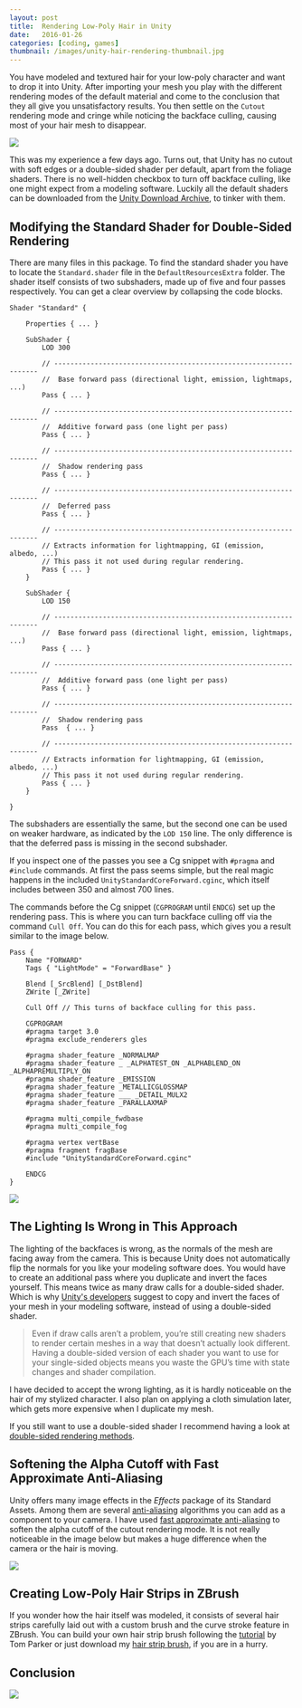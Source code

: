 ```yaml
---
layout: post
title:  Rendering Low-Poly Hair in Unity
date:   2016-01-26
categories: [coding, games]
thumbnail: /images/unity-hair-rendering-thumbnail.jpg
---
```


You have modeled and textured hair for your low-poly character and want to drop it into Unity. After importing your mesh you play with the different rendering modes of the default material and come to the conclusion that they all give you unsatisfactory results. You then settle on the `Cutout` rendering mode and cringe while noticing the backface culling, causing most of your hair mesh to disappear.

![](/images/unity-low-poly-hair-cutout.jpg)

This was my experience a few days ago. Turns out, that Unity has no cutout with soft edges or a double-sided shader per default, apart from the foliage shaders. There is no well-hidden checkbox to turn off backface culling, like one might expect from a modeling software. Luckily all the default shaders can be downloaded from the [Unity Download Archive](https://unity3d.com/get-unity/download/archive), to tinker with them.



## Modifying the Standard Shader for Double-Sided Rendering

There are many files in this package. To find the standard shader you have to locate the `Standard.shader` file in the `DefaultResourcesExtra` folder. The shader itself consists of two subshaders, made up of five and four passes respectively. You can get a clear overview by collapsing the code blocks.

~~~
Shader "Standard" {

    Properties { ... }

    SubShader {
        LOD 300

        // ------------------------------------------------------------------
        //  Base forward pass (directional light, emission, lightmaps, ...)
        Pass { ... }

        // ------------------------------------------------------------------
        //  Additive forward pass (one light per pass)
        Pass { ... }

        // ------------------------------------------------------------------
        //  Shadow rendering pass
        Pass { ... }

        // ------------------------------------------------------------------
        //  Deferred pass
        Pass { ... }

        // ------------------------------------------------------------------
        // Extracts information for lightmapping, GI (emission, albedo, ...)
        // This pass it not used during regular rendering.
        Pass { ... }
    }

    SubShader {
        LOD 150

        // ------------------------------------------------------------------
        //  Base forward pass (directional light, emission, lightmaps, ...)
        Pass { ... }

        // ------------------------------------------------------------------
        //  Additive forward pass (one light per pass)
        Pass { ... }

        // ------------------------------------------------------------------
        //  Shadow rendering pass
        Pass  { ... }

        // ------------------------------------------------------------------
        // Extracts information for lightmapping, GI (emission, albedo, ...)
        // This pass it not used during regular rendering.
        Pass { ... }
    }

}
~~~

The subshaders are essentially the same, but the second one can be used on weaker hardware, as indicated by the `LOD 150` line. The only difference is that the deferred pass is missing in the second subshader.

If you inspect one of the passes you see a Cg snippet with `#pragma` and `#include` commands. At first the pass seems simple, but the real magic happens in the included `UnityStandardCoreForward.cginc`, which itself includes between 350 and almost 700 lines.

The commands before the Cg snippet (`CGPROGRAM` until `ENDCG`) set up the rendering pass. This is where you can turn backface culling off via the command `Cull Off`. You can do this for each pass, which gives you a result similar to the image below.

~~~
Pass {
    Name "FORWARD"
    Tags { "LightMode" = "ForwardBase" }

    Blend [_SrcBlend] [_DstBlend]
    ZWrite [_ZWrite]

    Cull Off // This turns of backface culling for this pass.

    CGPROGRAM
    #pragma target 3.0
    #pragma exclude_renderers gles

    #pragma shader_feature _NORMALMAP
    #pragma shader_feature _ _ALPHATEST_ON _ALPHABLEND_ON _ALPHAPREMULTIPLY_ON
    #pragma shader_feature _EMISSION
    #pragma shader_feature _METALLICGLOSSMAP
    #pragma shader_feature ___ _DETAIL_MULX2
    #pragma shader_feature _PARALLAXMAP

    #pragma multi_compile_fwdbase
    #pragma multi_compile_fog

    #pragma vertex vertBase
    #pragma fragment fragBase
    #include "UnityStandardCoreForward.cginc"

    ENDCG
}
~~~

![](/images/unity-low-poly-hair-cull-off.jpg)



## The Lighting Is Wrong in This Approach

The lighting of the backfaces is wrong, as the normals of the mesh are facing away from the camera. This is because Unity does not automatically flip the normals for you like your modeling software does. You would have to create an additional pass where you duplicate and invert the faces yourself. This means twice as many draw calls for a double-sided shader. Which is why [Unity's developers](http://danielbrauer.com/files/rendering-double-sided-geometry.html) suggest to copy and invert the faces of your mesh in your modeling software, instead of using a double-sided shader.

> Even if draw calls aren’t a problem, you’re still creating new shaders to render certain meshes in a way that doesn’t actually look different. Having a double-sided version of each shader you want to use for your single-sided objects means you waste the GPU’s time with state changes and shader compilation.

I have decided to accept the wrong lighting, as it is hardly noticeable on the hair of my stylized character. I also plan on applying a cloth simulation later, which gets more expensive when I duplicate my mesh.

If you still want to use a double-sided shader I recommend having a look at [double-sided rendering methods](http://forum.unity3d.com/threads/double-sided-material.21778/page-2#post-2352641).



## Softening the Alpha Cutoff with Fast Approximate Anti-Aliasing

Unity offers many image effects in the _Effects_ package of its Standard Assets. Among them are several [anti-aliasing](http://docs.unity3d.com/Manual/script-Antialiasing.html) algorithms you can add as a component to your camera. I have used [fast approximate anti-aliasing](https://en.wikipedia.org/wiki/Fast_approximate_anti-aliasing) to soften the alpha cutoff of the cutout rendering mode. It is not really noticeable in the image below but makes a huge difference when the camera or the hair is moving.

![](/images/unity-low-poly-hair-fxaa.jpg)




## Creating Low-Poly Hair Strips in ZBrush

If you wonder how the hair itself was modeled, it consists of several hair strips carefully laid out with a custom brush and the curve stroke feature in ZBrush. You can build your own hair strip brush following the [tutorial](http://www.3dartistonline.com/news/2015/04/how-do-i-create-real-time-hair-for-games/) by Tom Parker or just download my [hair strip brush](), if you are in a hurry.



## Conclusion



![](/images/unity-low-poly-hair-rendering.jpg)
